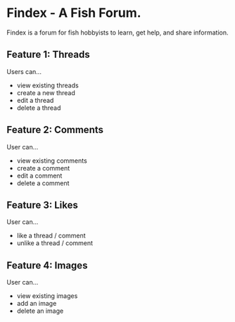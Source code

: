 # Findex - A Fish Forum.
Findex is a forum for fish hobbyists to learn, get help, and share information.

## Feature 1: Threads
Users can...
* view existing threads
* create a new thread
* edit a thread
* delete a thread

## Feature 2: Comments
User can...
* view existing comments
* create a comment
* edit a comment
* delete a comment

## Feature 3: Likes
User can...
* like a thread / comment
* unlike a thread / comment

## Feature 4: Images
User can...
* view existing images
* add an image
* delete an image
